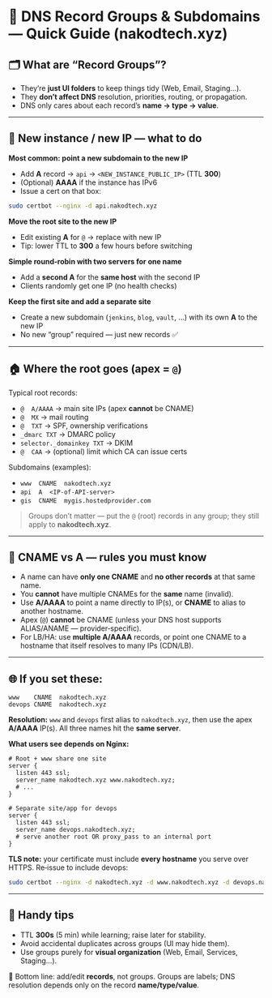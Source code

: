 # 📁 DNS Record Groups & Subdomains — Quick Guide (nakodtech.xyz)

## 🗂️ What are “Record Groups”?

* They’re **just UI folders** to keep things tidy (Web, Email, Staging…).
* They **don’t affect DNS** resolution, priorities, routing, or propagation.
* DNS only cares about each record’s **name → type → value**.

---

## 🚀 New instance / new IP — what to do

**Most common: point a new subdomain to the new IP**

* Add **A** record → `api` → `<NEW_INSTANCE_PUBLIC_IP>` (TTL **300**)
* (Optional) **AAAA** if the instance has IPv6
* Issue a cert on that box:

```bash
sudo certbot --nginx -d api.nakodtech.xyz
```

**Move the root site to the new IP**

* Edit existing **A** for `@` → replace with new IP
* Tip: lower TTL to **300** a few hours before switching

**Simple round‑robin with two servers for one name**

* Add a **second A** for the **same host** with the second IP
* Clients randomly get one IP (no health checks)

**Keep the first site and add a separate site**

* Create a new subdomain (`jenkins`, `blog`, `vault`, …) with its own **A** to the new IP
* No new “group” required — just new records ✅

---

## 🏠 Where the root goes (apex = `@`)

Typical root records:

* `@  A/AAAA` → main site IPs (apex **cannot** be CNAME)
* `@  MX` → mail routing
* `@  TXT` → SPF, ownership verifications
* `_dmarc TXT` → DMARC policy
* `selector._domainkey TXT` → DKIM
* `@  CAA` → (optional) limit which CA can issue certs

Subdomains (examples):

* `www  CNAME  nakodtech.xyz`
* `api  A  <IP-of-API-server>`
* `gis  CNAME  mygis.hostedprovider.com`

> Groups don’t matter — put the `@` (root) records in any group; they still apply to **nakodtech.xyz**.

---

## 🔁 CNAME vs A — rules you must know

* A name can have **only one CNAME** and **no other records** at that same name.
* You **cannot** have multiple CNAMEs for the **same** name (invalid).
* Use **A/AAAA** to point a name directly to IP(s), or **CNAME** to alias to another hostname.
* Apex (`@`) **cannot** be CNAME (unless your DNS host supports ALIAS/ANAME — provider‑specific).
* For LB/HA: use **multiple A/AAAA** records, or point one CNAME to a hostname that itself resolves to many IPs (CDN/LB).

---

## 🌐 If you set these:

```
www    CNAME  nakodtech.xyz
devops CNAME  nakodtech.xyz
```

**Resolution:** `www` and `devops` first alias to `nakodtech.xyz`, then use the apex **A/AAAA** IP(s). All three names hit the **same server**.

**What users see depends on Nginx:**

```nginx
# Root + www share one site
server {
  listen 443 ssl;
  server_name nakodtech.xyz www.nakodtech.xyz;
  # ...
}

# Separate site/app for devops
server {
  listen 443 ssl;
  server_name devops.nakodtech.xyz;
  # serve another root OR proxy_pass to an internal port
}
```

**TLS note:** your certificate must include **every hostname** you serve over HTTPS. Re‑issue to include devops:

```bash
sudo certbot --nginx -d nakodtech.xyz -d www.nakodtech.xyz -d devops.nakodtech.xyz
```

---

## 🧠 Handy tips

* TTL **300s** (5 min) while learning; raise later for stability.
* Avoid accidental duplicates across groups (UI may hide them).
* Use groups purely for **visual organization** (Web, Email, Services, Staging…).

🎯 Bottom line: add/edit **records**, not groups. Groups are labels; DNS resolution depends only on the record **name/type/value**.
